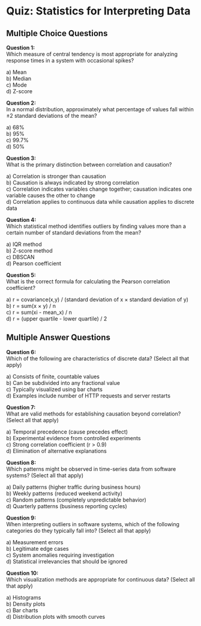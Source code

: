 # Quiz: Statistics for Interpreting Data

## Multiple Choice Questions

**Question 1:**  
Which measure of central tendency is most appropriate for analyzing response times in a system with occasional spikes?

a) Mean  
b) Median  
c) Mode  
d) Z-score  


**Question 2:**  
In a normal distribution, approximately what percentage of values fall within ±2 standard deviations of the mean?

a) 68%  
b) 95%  
c) 99.7%  
d) 50%  


**Question 3:**  
What is the primary distinction between correlation and causation?

a) Correlation is stronger than causation  
b) Causation is always indicated by strong correlation  
c) Correlation indicates variables change together; causation indicates one variable causes the other to change  
d) Correlation applies to continuous data while causation applies to discrete data  


**Question 4:**  
Which statistical method identifies outliers by finding values more than a certain number of standard deviations from the mean?

a) IQR method  
b) Z-score method  
c) DBSCAN  
d) Pearson coefficient  


**Question 5:**  
What is the correct formula for calculating the Pearson correlation coefficient?

a) r = covariance(x,y) / (standard deviation of x × standard deviation of y)  
b) r = sum(x × y) / n  
c) r = sum(xi - mean_x) / n  
d) r = (upper quartile - lower quartile) / 2  


## Multiple Answer Questions

**Question 6:**  
Which of the following are characteristics of discrete data? (Select all that apply)

a) Consists of finite, countable values  
b) Can be subdivided into any fractional value  
c) Typically visualized using bar charts  
d) Examples include number of HTTP requests and server restarts 


**Question 7:**  
What are valid methods for establishing causation beyond correlation? (Select all that apply)

a) Temporal precedence (cause precedes effect)  
b) Experimental evidence from controlled experiments  
c) Strong correlation coefficient (r > 0.9)  
d) Elimination of alternative explanations  


**Question 8:**  
Which patterns might be observed in time-series data from software systems? (Select all that apply)

a) Daily patterns (higher traffic during business hours)  
b) Weekly patterns (reduced weekend activity)  
c) Random patterns (completely unpredictable behavior)  
d) Quarterly patterns (business reporting cycles) 


**Question 9:**  
When interpreting outliers in software systems, which of the following categories do they typically fall into? (Select all that apply)

a) Measurement errors  
b) Legitimate edge cases  
c) System anomalies requiring investigation  
d) Statistical irrelevancies that should be ignored  


**Question 10:**  
Which visualization methods are appropriate for continuous data? (Select all that apply)

a) Histograms  
b) Density plots  
c) Bar charts  
d) Distribution plots with smooth curves  